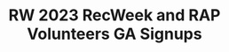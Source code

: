 ---
title: RW 2023 RecWeek and RAP Volunteers GA Signups
redirect_to: https://docs.google.com/spreadsheets/d/1PMomWJLZGbQhKLA_rHgMvF9wrlDvefNhz7dXyzFUFxE/edit#gid=0
redirect_from: 
  - /RW23VolunteerGASignUp
  - /rw23volunteergasignup
---